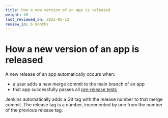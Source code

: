 ```yaml
---
title: How a new version of an app is released
weight: 45
last_reviewed_on: 2022-05-12
review_in: 6 months
---
```


# How a new version of an app is released

A new release of an app automatically occurs when:

- a user adds a new merge commit to the main branch of an app
- that app successfully passes all [pre-release tests](/manage-app/access-ci-cd/#continuous-deployment-of-a-release-of-a-gov-uk-app)

Jenkins automatically adds a Git tag with the release number to that merge commit. The release tag is a number, incremented by one from the number of the previous release tag.
